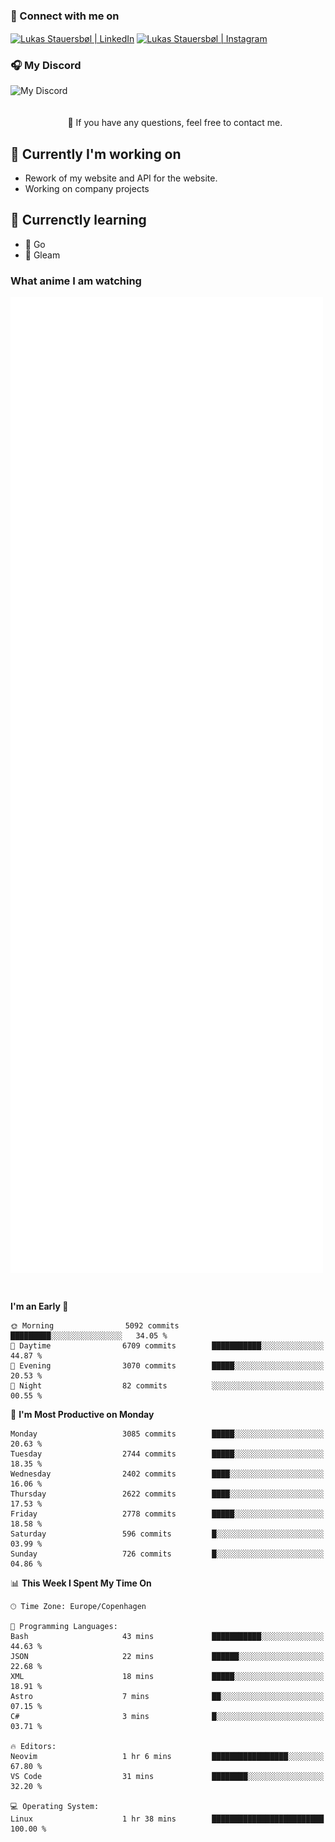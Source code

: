 ### 🔗 Connect with me on
<a href="https://www.instagram.com/lukas_stauersbol" target="_blank"><img align="center" src="https://raw.githubusercontent.com/stauersbol/stauersbol/main/images/instagram.svg" alt="Lukas Stauersbøl | LinkedIn" width="30px"/></a>
<a href="https://www.linkedin.com/in/lukas-stauersbol/" target="_blank"><img align="center" src="https://raw.githubusercontent.com/stauersbol/stauersbol/main/images/linkedin.svg" alt="Lukas Stauersbøl | Instagram" width="30px"/></a>

<p align="center">
 <h3>🎧 My Discord</h3>
 <img align="left" height="55px" src="https://discord.c99.nl/widget/theme-2/147806323323568128.png" alt="My Discord" />
</p>

<br/>
<br/>
<br/>
💬 If you have any questions, feel free to contact me.

## 🔭 Currently I'm working on
- Rework of my website and API for the website.
- Working on company projects
 
## 🌱 Currenctly learning
- 💙 Go
- 💜 Gleam

### What anime I am watching
<a href="https://anilist.co/user/slashiy/" align="center"><img align="center" width="500px" src="metrics.plugin.personal.anilist.svg" /></a>

<br/>

<!--START_SECTION:waka-->
**I'm an Early 🐤** 

```text
🌞 Morning                5092 commits        █████████░░░░░░░░░░░░░░░░   34.05 % 
🌆 Daytime                6709 commits        ███████████░░░░░░░░░░░░░░   44.87 % 
🌃 Evening                3070 commits        █████░░░░░░░░░░░░░░░░░░░░   20.53 % 
🌙 Night                  82 commits          ░░░░░░░░░░░░░░░░░░░░░░░░░   00.55 % 
```
📅 **I'm Most Productive on Monday** 

```text
Monday                   3085 commits        █████░░░░░░░░░░░░░░░░░░░░   20.63 % 
Tuesday                  2744 commits        █████░░░░░░░░░░░░░░░░░░░░   18.35 % 
Wednesday                2402 commits        ████░░░░░░░░░░░░░░░░░░░░░   16.06 % 
Thursday                 2622 commits        ████░░░░░░░░░░░░░░░░░░░░░   17.53 % 
Friday                   2778 commits        █████░░░░░░░░░░░░░░░░░░░░   18.58 % 
Saturday                 596 commits         █░░░░░░░░░░░░░░░░░░░░░░░░   03.99 % 
Sunday                   726 commits         █░░░░░░░░░░░░░░░░░░░░░░░░   04.86 % 
```


📊 **This Week I Spent My Time On** 

```text
🕑︎ Time Zone: Europe/Copenhagen

💬 Programming Languages: 
Bash                     43 mins             ███████████░░░░░░░░░░░░░░   44.63 % 
JSON                     22 mins             ██████░░░░░░░░░░░░░░░░░░░   22.68 % 
XML                      18 mins             █████░░░░░░░░░░░░░░░░░░░░   18.91 % 
Astro                    7 mins              ██░░░░░░░░░░░░░░░░░░░░░░░   07.15 % 
C#                       3 mins              █░░░░░░░░░░░░░░░░░░░░░░░░   03.71 % 

🔥 Editors: 
Neovim                   1 hr 6 mins         █████████████████░░░░░░░░   67.80 % 
VS Code                  31 mins             ████████░░░░░░░░░░░░░░░░░   32.20 % 

💻 Operating System: 
Linux                    1 hr 38 mins        █████████████████████████   100.00 % 
```


<!--END_SECTION:waka-->
